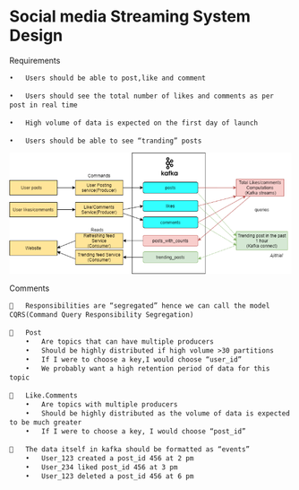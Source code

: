 # Social media Streaming System Design

 Requirements

	•	Users should be able to post,like and comment
	
	•	Users should see the total number of likes and comments as per post in real time
	
	•	High volume of data is expected on the first day of launch
	
	•	Users should be able to see “tranding” posts

 
 
![alt text](https://github.com/import-ajith/import-system-design/blob/master/socialmedia_streaming_design/socialmedia-streaming-design.png)



Comments

 		Responsibilities are “segregated” hence we can call the model CQRS(Command Query Responsibility Segregation)
	
		Post
		•	Are topics that can have multiple producers
		•	Should be highly distributed if high volume >30 partitions
		•	If I were to choose a key,I would choose “user_id”
		•	We probably want a high retention period of data for this topic
		
	   Like.Comments
		•	Are topics with multiple producers
		•	Should be highly distributed as the volume of data is expected to be much greater
		•	If I were to choose a key, I would choose “post_id”
		
		The data itself in kafka should be formatted as “events”
		•	User_123 created a post_id 456 at 2 pm
		•	User_234 liked post_id 456 at 3 pm
		•	User_123 deleted a post_id 456 at 6 pm
      


